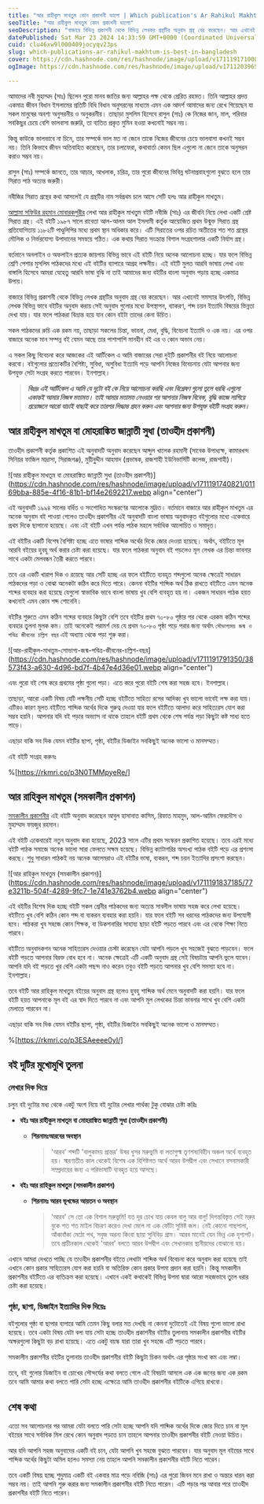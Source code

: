 ```yaml
---
title: "আর রাহীকুল মাখতুম কোন প্রকাশনী ভালো | Which publication's Ar Rahikul Makhtum is best in Bangladesh?"
seoTitle: "আর রাহীকুল মাখতুম কোন প্রকাশনী ভালো"
seoDescription: "বাজারে বিভিন্ন প্রকাশনী থেকে বিভিন্ন লেখকর গ্রন্থটির অনুবাদ গ্রন্থ বের করেছেন। আর এখানেই সমস্যার উৎপত্তি, বিভিন্ন লেখক বিভিন্ন ভাবে বইটির অনুবাদ করায় সেই..."
datePublished: Sat Mar 23 2024 14:33:59 GMT+0000 (Coordinated Universal Time)
cuid: clu46xw9l000409jocyqv23ps
slug: which-publications-ar-rahikul-makhtum-is-best-in-bangladesh
cover: https://cdn.hashnode.com/res/hashnode/image/upload/v1711191710084/e3f5cff7-0787-4c13-8638-0beb44e6a1ce.webp
ogImage: https://cdn.hashnode.com/res/hashnode/image/upload/v1711203965302/c0715d96-9201-4de1-9f9d-67d1b3b879a3.webp

---
```


আমাদের নবী মুহাম্মদ (সাঃ) ছিলেন পুরো মানব জাতির জন্য আল্লাহর পক্ষ থেকে প্রেরিত রহমত। তিনি আল্লাহর প্রদত্ত একমাত্র জীবন বিধান ইসলামের প্রতিটি বিধি বিধান অনুসরনের মাধ্যমে এমন এক আদর্শ আমাদের জন্য রেখে গিয়েছেন যা সকল মানুষের অবশ্য অনুসরনীয় ও অনুকরনীয়। তাছাড়া মুসলিম হিসেবে রাসুল (সাঃ) কে নিজের জান, মাল, পরিবার সবকিছুর চেয়ে বেশি ভালবাসা জরুরি, তা ব্যতিত প্রকৃত মুমিন হওয়া কখনোই সম্ভব নয়।

কিন্তু কাউকে ভালভাবে না চিনে, তার সম্পর্কে ভাল মত না জেনে তাকে নিজের জীবনের চেয়ে ভালবাসা কখনই সম্ভব নয়। তিনি কিভাবে জীবন অতিবাহিত করেছেন, তার চলাফেরা, কথাবার্তা কেমন ছিল এগুলো না জেনে তাকে অনুসরন করাও সম্ভব নয়।

রাসুল (সাঃ) সম্পর্কে জানতে, তার আচার, আখলাক, চরিত্র, তার পুরো জীবনের ভিবিন্ন ঘটনাপ্রবাহগুলো বুঝতে হলে তার সিরাত পাঠ অত্যন্ত জরুরী।

নবীজির সিরাত গ্রন্থের কথা আসলেই যে গ্রন্থটির নাম সর্বপ্রথম চলে আসে সেটি হলঃ আর রাহীকুল মাখতুম।

[আল্লামা সফিউর রহমান মোবারকপুরীর](https://bn.wikipedia.org/wiki/%E0%A6%B8%E0%A6%AB%E0%A6%BF%E0%A6%89%E0%A6%B0_%E0%A6%B0%E0%A6%B9%E0%A6%AE%E0%A6%BE%E0%A6%A8_%E0%A6%AE%E0%A7%81%E0%A6%AC%E0%A6%BE%E0%A6%B0%E0%A6%95%E0%A6%AA%E0%A7%81%E0%A6%B0%E0%A7%80) লেখা আর রাহীকুল মাখতুম বইটি নবীজি (সাঃ) এর জীবনি নিয়ে লেখা একটি শ্রেষ্ট সিরাত গ্রন্থ। এই বইটি ১৯৮৭ সালে রাবেতা আল-আলম আল ইসলামী কর্তৃক আয়োজিত প্রথম উন্মুক্ত সিরাত গ্রন্থ প্রতিযোগিতায় ১১৮২টি পাণ্ডুলিপির মধ্যে প্রথম স্থান অধিকার করে। এটি সিরাতের ওপর রচিত অতীতের শত শত গ্রন্থের মৌলিক ও নির্ভরযোগ্য উপাদানের সমন্বয়ে গঠিত। এক কথায় সিরাত সংক্রান্ত বিশাল সংগ্রহশালার একটি নির্যাস গ্রন্থ।

বর্তমানে অনলাইন ও অফলাইন প্রত্যক জায়গায় বিভিন্ন ভাবে এই বইটি নিয়ে অনেক আলোচনা হচ্ছে। যার ফলে বিভিন্ন শ্রেণি পেশার মুসলিম পাঠকদের মধ্যে এই বইটির ব্যাপারে আগ্রহ লক্ষনীয়। এই বইটি মুলত আরবি ভাষায় লেখা এবং বাঙ্গালি হিসেবে আমরা যেহেতু আরবি ভাষা বুঝি না তাই আমাদের জন্য বইটির বাংলা অনুবাদ পড়ায় হচ্ছে একমাত্র উপায়।

বাজারে বিভিন্ন প্রকাশনী থেকে বিভিন্ন লেখক গ্রন্থটির অনুবাদ গ্রন্থ বের করেছেন। আর এখানেই সমস্যার উৎপত্তি, বিভিন্ন লেখক বিভিন্ন ভাবে বইটির অনুবাদ করায় সেই অনুবাদ গুলোর মধ্যে উপস্থাপন, ব্যাকরণ, শব্দ চয়ন ইত্যাদি বিষয়ের ভিন্নতা দেখা যায়। যার ফলে পাঠকরা বিভ্রান্ত হয়ে যান কোন বইটা তাদের কেনা উচিত।

সকল পাঠকদের রুচি এক রকম নয়, তাছাড়া সকলের চিন্তা, ভাবনা, মেধা, বুদ্ধি, বিবেচনা ইত্যাদি ও এক নয়। এর ওপর বাজারে অনেক মান সম্পন্ন বই যেমন আছে তার পাশাপাশি মানহীন বই এর ও কোন অভাব নেয়।

এ সকল কিছু বিবেচনা করে আজকের এই আর্টিকেল এ আমি বাজারের সেরা দুইটি প্রকাশনীর বই নিয়ে আলোচনা করবো। বইগুলোর প্রত্যেকটির বৈশিষ্ট্য, সুবিধা, অসুবিধা ইত্যাদি পড়ে আপনি নিজের বিবেচনায় যেটা আপনার জন্য উপযুক্ত সেটা সংগ্রহ করতে পারবেন। ইনশাল্লাহ।

> ***বিঃদ্রঃ এই আর্টিকেল এ আমি যে দুটো বই কে নিয়ে আলোচনা করছি এবং বিশ্লেষণ গুলো তুলে ধরছি এগুলো একান্তই আমার নিজস্ব মতামত। তাই আমার মতামত নেওয়ার পর আপনার নিজস্ব বিবেক, বুদ্ধি কাজে লাগিয়ে প্রয়োজনে আরো যাচাই বাছাই করে তারপর সিদ্ধান্ত গ্রহন করুন এবং আপনার জন্য উপযুক্ত বইটি সংগ্রহ করুন।***

## আর রাহীকুল মাখতূম বা মোহরাঙ্কিত জান্নাতী সুধা (তাওহীদ প্রকাশনী)

তাওহীদ প্রকাশনী কর্তৃক প্রকাশিত এই অনুবাদটি অনুবাদ করেছেন আব্দুল খালেক রহমানী (সাবেক উপাধ্যক্ষ, কামারখন্দ সিনিয়র ফাজিল মাদ্রাসা, সিরাজগঞ্জ), মুয়ীনু্দ্দীন আহমাদ (প্রভাষক, রাজশাহী ইউনিভার্সিটি কলেজ, রাজশাহী)।

![আর রাহীকুল মাখতূম বা মোহরাঙ্কিত জান্নাতী সুধা (তাওহীদ প্রকাশনী)](https://cdn.hashnode.com/res/hashnode/image/upload/v1711191740821/01169bba-885e-4f16-81b1-bf14e2692217.webp align="center")

এই অনুবাদটি ১৯৯৪ সালের বর্ধিত ও সংশোধিত সংস্করণের আলোকে মুদ্রিত। বর্তমানে বাজারে আর রাহীকুল মাখতুম এর অনেক অনুবাদ বই পাওয়া গেলেও তাওহীদ প্রকাশনীর এই অনুবাদটি বাংলা ভাষায় অনুবাদকৃত বইগুলোর মধ্যে একেবারে প্রথম দিকে ছাপানো হয়েছে। এবং এই বইটি এখন পর্যন্ত পাঠক মহলে সর্বাধিক আলোচিত ও সমাদৃত।

এই বইটির একটি বিশেষ বৈশিষ্ট্য হচ্ছে এতে ভাষার শাব্দিক অর্থের দিকে জোর দেওয়া হয়েছে। অর্থাৎ, বইটিতে মূল আরবি বইয়ের হুবহু অর্থ করার চেষ্টা করা হয়েছে। যার ফলে পাঠকরা অনুবাদ বই পড়লেও মূল লেখক এর চিন্তা ভাবনার সাথে একটা মেলবন্ধন তৈরী করতে পারবে।

তবে এর একটি খারাপ দিক ও রয়েছে আর সেটি হচ্ছে এর ফলে বইটিতে ব্যবহৃত শব্দগুলো অনেক ক্ষেত্রেই সাধারন পাঠকদের পড়া ও বোঝা অনেকটা কঠিন করে দিতে পারে। কেননা বইটির শাব্দিক অর্থ ঠিক রাখতে বইটিতে এমন অনেক শব্দের ব্যবহার করা হয়েছে যেগুলো স্বাভাবিক ভাবে বাংলা ভাষায় খুব বেশি ব্যবহৃত হয় না। একজন সাধারন পাঠক হয়ত কখনোই এমন কোন শব্দ শোনেনি।

বইটির শুরুতে এমন কঠিন শব্দের ব্যবহার কিছুটা বেশি তবে বইটির প্রথম ৭০-৮০ পৃষ্ঠার পর থেকে এরকম কঠিন শব্দের ব্যবহার তুলনা মুলক কম। তাই অনেকেই পরামর্শ দেয় যে প্রথম ৭০-৮০ পৃষ্ঠা পড়ে পরার জন্য অর্থাৎ `সৌভাগ্যময় জন্ম ও পবিত্র জীবনের চল্লিশ বছর` এই অধ্যায় থেকে পড়া শুরু করা।

![আর-রাহীকুল-মাখতুম-সোভাগ্য-জন্ম-পবিত্র-জীবনের-চল্লিশ-বছর](https://cdn.hashnode.com/res/hashnode/image/upload/v1711191791350/38573f43-a630-4d96-bd7f-4b47e4d36e01.webp align="center")

এবং পুরো বই শেষ করে প্রথমের পৃষ্ঠা গুলো পড়া। এতে করে পুরো বইটি শেষ করা সহজ হবে। ইনশাল্লাহ।

তাছাড়া, আরো একটি বিষয় যেটি লক্ষনীয় সেটি হচ্ছে বইটিতে সাহিত্য রসের আদিক্য খুব ভালো ভাবেই লক্ষ করা যায়। এটিরও কারণ মূলত বইটিতে শাব্দিক অর্থের দিকে গুরুত্ব দেওয়া যার ফলে বইটিতে আলাদা করে সাহিত্যরস যোগ করা সম্ভব হয়নি। আপনার যদি বই পড়ার অভ্যাস না থাকে তাহলে বইটি প্রথম থেকে শেষ পর্যন্ত পড়া কিছুটা কষ্ট সাধ্য হতে পাড়ে।

এছাড়া বাকি সব দিক যেমন বইটির ছাপা, পৃষ্ঠা, বইটির ডিজাইন সবকিছুই অনেক ভালো ও মানসম্মত।

এই বইটি সংগ্রহ করুনঃ

%[https://rkmri.co/p3N0TMMpyeRe/] 

## আর রাহিকুল মাখতুম (সমকালীন প্রকাশন)

[সমকালীন প্রকাশনীর](https://web.facebook.com/somokalin/?_rdc=1&_rdr) এই বইটি অনুবাদ করেছেন আবুল হাসানাত কাসিম, রিফাত মাহমুদ, আল-আমিন ফেরদৌস ও মুহাম্মাদ ফয়জুর রহমান।

এই বইটি একেবারেই নতুন অনুবাদ করা হয়েছে, 2023 সালে এটির প্রথম সংস্করন প্রকাশিত হয়েছে। তবে এরই মধ্যে বইটি পাঠক সমাজে অনেক ভালো সারা ফেলতে সক্ষম হয়েছে। বিভিন্ন ক্যাটাগরির অসংখ্য পাঠক বইটি পড়ে এর প্রশংসা করছে। শুধু সাধারন পাঠকই নয় অনেক আলেমরাও এই বইটির ভাষা, ব্যকরন, শব্দ চয়ন ইত্যাদির প্রসংশা করছেন।

![আর রাহিকুল মাখতুম (সমকালীন প্রকাশন)](https://cdn.hashnode.com/res/hashnode/image/upload/v1711191837185/77e3211b-504f-4289-9fc7-1e741e3762b4.webp align="center")

এই বইটির বিশেষ দিক হচ্ছে বইটি সকল শ্রেনীর পাঠকদের জন্য অত্যন্ত সাবলীল ভাষায় সহজ করে লেখা হয়েছে। বইটিতে খুব বেশি কঠিন কোন শব্দ বা ব্যকরন ব্যবহার করা হয়নি। যার ফলে বইটি সব ধরনের পাঠকদের জন্য উপযোগী হবে। পাঠকরা খুব সহজে কোন শিক্ষক, বা ডিকশনারির সাহায্য ছাড়া বইটি পড়তে পারবে এবং এর থেকে শিক্ষা নিতে পারবে।

বইটিতে অনুবাদকগন অনেক সাহিত্যরস দেওয়ার চেস্টা করেছেন যেটা আপনি পড়লে খুব সহজেই বুঝতে পাড়বেন। ফলে বইটি পড়তে আপনার বিরক্ত বোধ হবে না। অনেক ক্ষেত্রেই এটি একটি অনুবাদ গ্রন্থ সেই বিষয়টায় আপনি ভুলে যাবেন। আপনি যদি বই পড়তে খুর বেশি একটা পছন্দ নাও করেন তবুও বইটি পড়তে আপনার খুব বেশি সমস্যা হবে না। ইনশাল্লাহ।

তবে বইটি আর রাহিকুল মাখতুম বইয়ের অনুবাদ গ্রন্থ হলেও হুবহু শাব্দিক অর্থ মেনে অনুবাদটি করা হয়নি। যার ফলে বইটি হয়ত আপনাকে মূল বই এর স্বাদ দিতে পারবে না এবং আপনি মূল লেখকের চিন্তা ভাবনার সাথে খুব বেশি একটা মেলাতে পারবেন না।

এছাড়া বাকি সব দিক যেমন বইটির ছাপা, পৃষ্ঠা, বইটির ডিজাইন সবকিছুই অনেক ভালো ও মানসম্মত।

%[https://rkmri.co/p3ESAeeee0yI/] 

## বই দুটির মুখোমুখি তুলনা

### লেখার দিক দিয়ে

চলুন বই দুটোর মধ্য থেকে একটু অংশ নিয়ে বই দুটোর লেখার পার্থক্য টুকু বোঝার চেষ্টা করিঃ

* **বইঃ আর রাহীকুল মাখতূম বা মোহরাঙ্কিত জান্নাতী সুধা (তাওহীদ প্রকাশনী)**
    
    * **শিরনামঃআরবের অবস্থান**
        
        > 'আরব' শব্দটি 'বালুকাময় প্রান্তর' উষর ধুসর মরুভুমি বা লতাগুল্ম তৃণশষ্যবিহীন অঞ্চল অর্থে ব্যবহৃত হয়। স্মরণাতীত কাল থেকেই বিশেষ এক বিশিষ্টগত অর্থে আরব উপদ্বীপ এবং সেখানে বসবাসকারী সম্প্রদায়ের জন্য এ পরিভাষাটি ব্যবহৃত হয়ে আসছে।
        
* **বইঃ আর রাহিকুল মাখতুম (সমকালীন প্রকাশন)**
    
    * **শিরনামঃ আরব ভূখন্ডের আয়তন ও অবস্থান**
        
        > 'আরব' সে তো এক বিশাল মরুভুমি! যত দূর চোখ যায় কেবল বালু আর বালু! দিগন্তবিস্তৃত সেই মরুর বুকে শত শত মাইল বিচরণ করেও দেখা মেলে না এক ফোঁটা সুমিষ্ট জল। নেই কোনো গাছপালা, আঁকাবাঁকা মেঠো পথ, সবুজ অরন্য কিংবা ছায়া সুনিবিড় গ্রাম। আরব মানেই যেন ভিন্ন এক দৃশ্যপট। তবে প্রাচীনকাল থেকেই 'আরব' বলতে আরব উপদ্বীপ এবং সেখানকার স্থানীয়দের বোঝানো হয়।
        

এখানে আমরা দেখতে পাচ্ছি যে তাওহীদ প্রকাশনীর বইতে লেখাটা শাব্দিক অর্থ বিবেচনা করে অনুবাদ করা হয়েছে তাই এখানে কোন প্রকার সাহিত্যরস যোগ করা হয়নি বা অতিরিক্ত কোন প্রকার উপমা প্রদান করা হয়নি। কিন্তু সমকালীন প্রকাশনীর বইটিতে এর ব্যতিক্রম করা হয়েছে। এখানে একই কথাকেই বিভিন্ন উপমা দ্বারা আরো সহজভাবে তুলে ধরার চেষ্টা করা হয়েছে।

### পৃষ্ঠা, ছাপা, ডিজাইন ইত্যাদির দিক দিয়েঃ

বইগুলোর পৃষ্ঠা বা ছাপার ব্যপারে আমি তেমন কিছু বলার মত দেখছি না কেননা দুটোতেই এই বিষয় গুলো ভালো রাখা হয়েছে। তবে একটা বিষয় যেটা বলা যায় সেটা হচ্ছে তাওহীদ প্রকাশনীর বইটির তুলানায় সমকালীন প্রকাশনীর বইটির অক্ষরগুলো কিছুটা বড় রাখা হয়েছে। এতে একটু বয়স্ক যারা তারা খুব সহজে এটি পড়তে পারবে।

সমকালীন প্রকাশনীর বইটির তুলানায় তাওহীদ প্রকাশনীর বইটি কিছুটা চিকন অর্থাৎ এর পৃষ্ঠার সংখা কম এবং লম্বা।

তবে, বই গুলোর ডিজাইন বা চোখের সৌন্দর্যের কথা বলতে গেলে এই বিষয়টা আসলে এক এক জনের জন্য এক রকম তবে আমি আমার কথা বলতে পারি সেটা হচ্ছে এক্ষেত্রে আমি তাওহীদ প্রকাশনীর বইটিকে এগিয়ে রাখবো।

## শেষ কথা

এতো সব আলোচনার পর আমরা যেটা বলতে পারি সেটা হচ্ছে আপনি যদি শাব্দিক অর্থের দিকে জোর দিতে চান বা মূল বইয়ের সাথে সর্বাধিক মিল রেখে কোন অনুবাদ পড়তে চান তাহলে আপনার তাওহীদ প্রকাশনীর বইটি নেওয়া উচিত।

আর যদি আপনি সহজ অনুবাদের একটি বই চান, যেটা আপনি খুব সহজে বুঝতে পারবেন। যার অনুবাদ মূল বইয়ের সাথে শাব্দিক অর্থের কিছুটা অমিল হলেও সমস্যা নেয় তাহলে আপনি সমকালীন প্রকাশনীর বইটি নিতে পারেন।

তবে একটি বিষয় হচ্ছে শুদুমাত্র একটি বই একবার মাত্র পড়ে নবিজি (সাঃ) এর পুরো জিবন মনে রাখা ও অন্তরে ধারন করা সম্ভব নয়। তাই আপনি শুরু করার জন্য সমকালীন প্রকাশনীর বইটি নিতে পারেন। এটি পড়ার পর আবার পরে তাওহীদ প্রকাশনীর বইটি নিতে পারেন।
